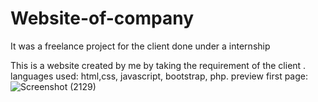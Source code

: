 # Website-of-company
It was a freelance project for the client done under a internship

This is a website created by me by taking the requirement of the client .
languages used: html,css, javascript, bootstrap, php.
preview first page:
![Screenshot (2129)](https://user-images.githubusercontent.com/90337149/189485212-38565a14-f503-4c21-9d38-0445826bad9f.png)

